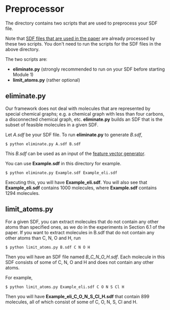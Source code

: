 # Preprocessor
The directory contains two scripts that are used to preprocess your SDF file.

Note that [SDF files that are used in the paper](../../instances_for_paper) are already processed by these two scripts. You don't need to run the scripts for the SDF files in the above directory. 

The two scripts are: 

- **eliminate.py** (strongly recommended to run on your SDF before starting Module 1)
- **limit_atoms.py** (rather optional)

## eliminate.py
Our framework does not deal with molecules that are represented by special chemical graphs; e.g. a chemical graph with less than four carbons, a disconnected chemical graph, etc. **eliminate.py** builds an SDF that is the subset of feasible molecules in a given SDF. 

Let _A.sdf_ be your SDF file. 
To run **eliminate.py** to generate _B.sdf_, 
```
$ python eliminate.py A.sdf B.sdf
```
This _B.sdf_ can be used as an input of the [feature vector generator](../Generate_Linear_Descriptors). 

You can use **Example.sdf** in this directory for example. 
```
$ python eliminate.py Example.sdf Example_eli.sdf
```
Executing this, you will have **Example_eli.sdf**. You will also see that **Example_eli.sdf** contains 1000 molecules, where **Example.sdf** contains 1294 molecules. 

## limit_atoms.py
For a given SDF, you can extract molecules that do not contain any other atoms than specified ones, as we do in the experiments in Section 6.1 of the paper. If you want to extract molecules in B.sdf that do not contain any other atoms than C, N, O and H, run
```
$ python limit_atoms.py B.sdf C N O H
```
Then you will have an SDF file named _B_C_N_O_H.sdf_. Each molecule in this SDF consists of some of C, N, O and H and does not contain any other atoms. 

For example, 
```
$ python limit_atoms.py Example_eli.sdf C O N S Cl H
```
Then you will have **Example_eli_C_O_N_S_Cl_H.sdf** that contain 899 molecules, all of which consist of some of C, O, N, S, Cl and H. 

